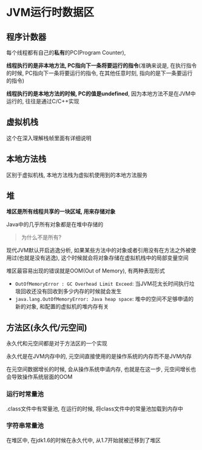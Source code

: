 # JVM运行时数据区

## 程序计数器

每个线程都有自己的**私有**的PC(Program Counter), 

**线程执行的是非本地方法, PC指向下一条将要运行的指令**(准确来说是, 在执行指令的时候, PC指向下一条将要运行的指令, 在其他任意时刻, 指向的是下一条要运行的指令)

**线程执行的是本地方法的时候, PC的值是undefined**, 因为本地方法不是在JVM中运行的, 往往是通过C/C++实现

## 虚拟机栈

这个在深入理解栈帧里面有详细说明

## 本地方法栈

区别于虚拟机栈, 本地方法栈为虚拟机使用到的本地方法服务

## 堆

**堆区是所有线程共享的一块区域, 用来存储对象**

Java中的几乎所有对象都是在堆中存储的

> 为什么不是所有?

现代JVM默认开启逃逸分析, 如果某些方法中的对象或者引用没有在方法之外被使用过(也就是没有逃逸), 这个时候就会将对象存储在虚拟机栈中的局部变量空间

堆区最容易出现的错误就是OOM(Out of Memory), 有两种表现形式

- `OutOfMemoryError : GC Overhead Limit Exceed`: 当JVM花太长时间执行垃圾回收还没有回收到多少内存的时候就会发生
- `java.lang.OutOfMemoryError: Java heap space`: 堆中的空间不足够申请的新的对象, 和配置的虚拟机的堆内存有关

## 方法区(永久代/元空间)

永久代和元空间都是对于方法区的一个实现

永久代是在JVM内存中的, 元空间直接使用的是操作系统的内存而不是JVM内存

在元空间数据增长的时候, 会从操作系统申请内存, 也就是在这一步, 元空间增长也会导致操作系统层面的OOM

### 运行时常量池

.class文件中有常量池, 在运行的时候, 将class文件中的常量池加载到内存中

### 字符串常量池

在堆区中, 在jdk1.6的时候在永久代中, 从1.7开始就被迁移到了堆区